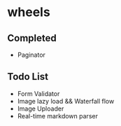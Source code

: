 # wheels

## Completed

- Paginator

## Todo List

- Form Validator
- Image lazy load && Waterfall flow
- Image Uploader
- Real-time markdown parser